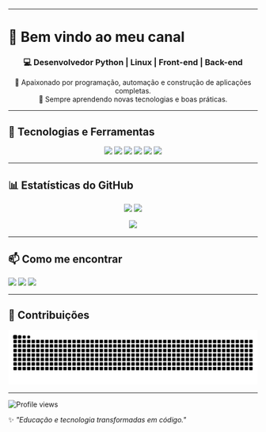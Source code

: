 
---

<h1 align="">👋 Bem vindo ao meu canal</h1>
<h3 align="center">💻 Desenvolvedor Python | Linux | Front-end | Back-end</h3>

<p align="center">
  🚀 Apaixonado por programação, automação e construção de aplicações completas.<br>
  🎯 Sempre aprendendo novas tecnologias e boas práticas.
</p>

---

## 🔧 Tecnologias e Ferramentas
<p align="center">
  <img src="https://img.shields.io/badge/-Python-3776AB?style=for-the-badge&logo=python&logoColor=white"/>
  <img src="https://img.shields.io/badge/-Django-092E20?style=for-the-badge&logo=django&logoColor=white"/>
  <img src="https://img.shields.io/badge/-HTML5-E34F26?style=for-the-badge&logo=html5&logoColor=white"/>
  <img src="https://img.shields.io/badge/-CSS3-1572B6?style=for-the-badge&logo=css3&logoColor=white"/>
  <img src="https://img.shields.io/badge/-JavaScript-F7DF1E?style=for-the-badge&logo=javascript&logoColor=black"/>
  <img src="https://img.shields.io/badge/-Linux-FCC624?style=for-the-badge&logo=linux&logoColor=black"/>
</p>

---

## 📊 Estatísticas do GitHub
<p align="center">
  <img src="https://github-readme-stats.vercel.app/api?username=sandrocod&show_icons=true&theme=dark" height="150"/>
  <img src="https://github-readme-streak-stats.herokuapp.com?user=sandrocod&theme=dark" height="150"/>
</p>
<p align="center">
  <img src="https://github-readme-stats.vercel.app/api/top-langs/?username=sandrocod&layout=compact&theme=dark" height="150"/>
</p>

---

## 📫 Como me encontrar
<p align="">
  <a href="mailto:sandrorodriguespro@gmail.com"><img src="https://img.shields.io/badge/-Gmail-D14836?style=for-the-badge&logo=gmail&logoColor=white"></a>
  <a href="https://www.linkedin.com/in/alessandro-rodrigues-sandrocod"><img src="https://img.shields.io/badge/-LinkedIn-0077B5?style=for-the-badge&logo=linkedin&logoColor=white"></a>
  <a href="https://wa.me/5534997666535?text=Olá%20vim%20do%20GitHub!">
  <img src="https://img.shields.io/badge/-WhatsApp-25D366?style=for-the-badge&logo=whatsapp&logoColor=white">
</a>

</p>

---

## 🐍 Contribuições
<p align="">
  <img src="https://github.com/sandrocod/sandrocod/blob/output/github-contribution-grid-snake.svg" alt="Snake animation"/>
</p>

---

<p align="">
  <img src="https://komarev.com/ghpvc/?username=sandrocod&color=blue" alt="Profile views"/>
</p>


✨ *"Educação e tecnologia transformadas em código."*
